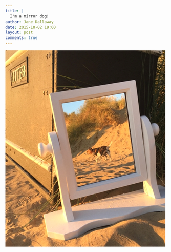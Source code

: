 ```yaml
---
title: |
  I'm a mirror dog!
author: Jane Dallaway
date: 2015-10-02 19:00
layout: post
comments: true
---
```


<div><a href="/media/Ktp_FullSizeRender.jpg"><img src="/media/Ktp_thumb_FullSizeRender.jpg" width="500" height="612"/></a></div>



  




      